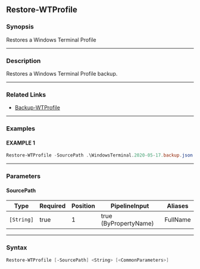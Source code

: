 Restore-WTProfile
-----------------




### Synopsis
Restores a Windows Terminal Profile



---


### Description

Restores a Windows Terminal Profile backup.



---


### Related Links
* [Backup-WTProfile](Backup-WTProfile.md)





---


### Examples
#### EXAMPLE 1
```PowerShell
Restore-WTProfile -SourcePath .\WindowsTerminal.2020-05-17.backup.json
```



---


### Parameters
#### **SourcePath**




|Type      |Required|Position|PipelineInput        |Aliases |
|----------|--------|--------|---------------------|--------|
|`[String]`|true    |1       |true (ByPropertyName)|FullName|





---


### Syntax
```PowerShell
Restore-WTProfile [-SourcePath] <String> [<CommonParameters>]
```
